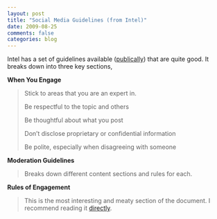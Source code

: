 ```yaml
---
layout: post
title: "Social Media Guidelines (from Intel)"
date: 2009-08-25
comments: false
categories: blog
---
```


Intel has a set of guidelines available ([publically](http://www.intel.com/sites/sitewide/en_US/social-media.htm)) that are quite good. It breaks down into three key sections,

**When You Engage**

> Stick to areas that you are an expert in.
>
> Be respectful to the topic and others
>
> Be thoughtful about what you post
>
> Don’t disclose proprietary or confidential information
>
> Be polite, especially when disagreeing with someone

**Moderation Guidelines**

> Breaks down different content sections and rules for each.

**Rules of Engagement**

> This is the most interesting and meaty section of the document. I recommend reading it [directly](http://www.intel.com/sites/sitewide/en_US/social-media.htm#rules).  </div>
